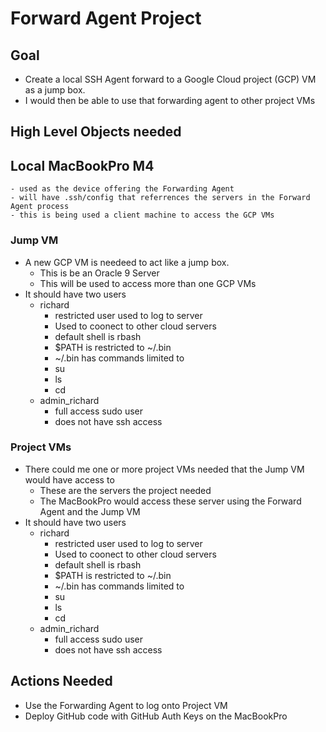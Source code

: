 # Forward Agent Project

## Goal
- Create a local SSH Agent forward to a Google Cloud project (GCP) VM as a jump box.  
- I would then be able to use that forwarding agent to other project VMs

## High Level Objects needed

## Local MacBookPro M4
    - used as the device offering the Forwarding Agent
    - will have .ssh/config that referrences the servers in the Forward Agent process
    - this is being used a client machine to access the GCP VMs

### Jump VM 
- A new GCP VM is needeed to act like a jump box.
    - This is be an Oracle 9 Server
    - This will be used to access more than one GCP VMs
- It should have two users
    - richard 
        - restricted user used to log to server
        - Used to coonect to other cloud servers
        - default shell is rbash
        - $PATH is restricted to ~/.bin
        - ~/.bin has commands limited to
        - su 
        - ls
        - cd
    - admin_richard 
        - full access sudo user
        - does not have ssh access

### Project VMs
- There could me one or more project VMs needed that the Jump VM would have access to
    - These are the servers the project needed
    - The MacBookPro would access these server using the Forward Agent and the Jump VM
- It should have two users
    - richard 
        - restricted user used to log to server
        - Used to coonect to other cloud servers
        - default shell is rbash
        - $PATH is restricted to ~/.bin
        - ~/.bin has commands limited to
        - su 
        - ls
        - cd
    - admin_richard 
        - full access sudo user
        - does not have ssh access

## Actions Needed
- Use the Forwarding Agent to log onto Project VM
- Deploy GitHub code with GitHub Auth Keys on the MacBookPro